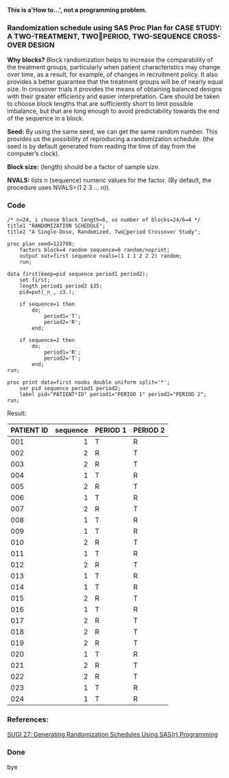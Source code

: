 **This is a'How to...', not a programming problem.**

### Randomization schedule using SAS Proc Plan for CASE STUDY: A TWO-TREATMENT, TWOPERIOD, TWO-SEQUENCE CROSS-OVER DESIGN

**Why blocks?** Block randomization helps to increase the comparability of the treatment groups, particularly when patient characteristics may change over time, as a result, for example, of changes in recruitment policy. It also provides a better guarantee that the treatment groups will be of nearly equal size. In crossover trials it provides the means of obtaining balanced designs with their greater efficiency and easier interpretation. Care should be taken to choose block lengths that are sufficiently short to limit possible imbalance, but that are long enough to avoid predictability towards the end of the sequence in a block.

**Seed:** By using the same seed, we can get the same random number. This provides us the possibility of reproducing a randomization schedule. (the seed is by default generated from reading the time of day from the computer’s clock).

**Block size:** (length) should be a factor of sample size.

**NVALS:** lists *n* (sequence) numeric values for the factor. (By default, the procedure uses NVALS=(1 2 3 ... *n*)).



### Code

```sas
/* n=24, i choose block length=6, so number of blocks=24/6=4 */
title1 "RANDOMIZATION SCHEDULE";
title2 "A Single-Dose, Randomized, Twoperiod Crossover Study";

proc plan seed=122700;
	factors block=4 random sequence=6 random/noprint;
	output out=first sequence nvals=(1 1 1 2 2 2) random;
	run;

data first(keep=pid sequence period1 period2);
	set first;
	length period1 period2 $35;
	pid=put(_n_, z3.);

	if sequence=1 then
		do;
			period1='T';
			period2='R';
		end;

	if sequence=2 then
		do;
			period1='R';
			period2='T';
		end;
run;

proc print data=first noobs double uniform split='*';
	var pid sequence period1 period2;
	label pid="PATIENT*ID" period1="PERIOD 1" period2="PERIOD 2";
run;
```

Result:

| PATIENT ID | sequence | PERIOD 1 | PERIOD 2 |
| ---------- | --------:| -------- | -------- |
| 001        | 1        | T        | R        |
| 002        | 2        | R        | T        |
| 003        | 2        | R        | T        |
| 004        | 1        | T        | R        |
| 005        | 2        | R        | T        |
| 006        | 1        | T        | R        |
| 007        | 2        | R        | T        |
| 008        | 1        | T        | R        |
| 009        | 1        | T        | R        |
| 010        | 2        | R        | T        |
| 011        | 1        | T        | R        |
| 012        | 2        | R        | T        |
| 013        | 1        | T        | R        |
| 014        | 1        | T        | R        |
| 015        | 2        | R        | T        |
| 016        | 1        | T        | R        |
| 017        | 2        | R        | T        |
| 018        | 2        | R        | T        |
| 019        | 2        | R        | T        |
| 020        | 1        | T        | R        |
| 021        | 2        | R        | T        |
| 022        | 2        | R        | T        |
| 023        | 1        | T        | R        |
| 024        | 1        | T        | R        |

### 

### References:

[SUGI 27: Generating Randomization Schedules Using SAS(r) Programming](https://support.sas.com/resources/papers/proceedings/proceedings/sugi27/p267-27.pdf)

### Done

bye
